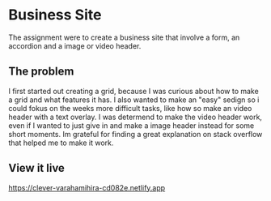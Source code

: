 # Business Site

The assignment were to create a business site that involve a form, an accordion and a image or video header. 

## The problem

I first started out creating a grid, because I was curious about how to make a grid and what features it has. I also wanted to make an "easy" sedign so i could fokus on the weeks more difficult tasks, like how so make an video header with a text overlay. I was determend to make the video header work, even if I wanted to just give in and make a image header instead for some short moments. Im grateful for finding a great explanation on stack overflow that helped me to make it work.  
 

## View it live
https://clever-varahamihira-cd082e.netlify.app 
